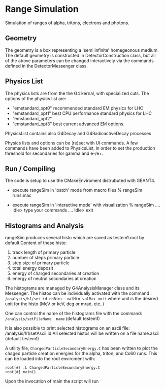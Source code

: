 Range Simulation
================

Simulation of ranges of alpha, tritons, electrons and photons.

Geometry
--------
The geometry is a box representing a 'semi infinite' homegeonous medium. The default geometry is constructed in DetectorConstruction class, but all of the above parameters can be changed interactively via the commands defined in the DetectorMessenger class.
 
Physics List
------------

The physics lists are from the the G4 kernal, with specialized cuts. The options of the physics list are:
   - "emstandard_opt0" recommended standard EM physics for LHC
   - "emstandard_opt1" best CPU performance standard physics for LHC
   - "emstandard_opt2"     
   - "emstandard_opt3" best current advanced EM options. 
  
  PhysicsList contains also G4Decay and G4RadioactiveDecay processes
             
  Physics lists and options can be (re)set with UI commands. A few commands have been added to PhysicsList, in order to set the production threshold for secondaries for gamma and e-/e+.
  
Run / Compiling
---------------
The code is setup to use the CMakeEnviroment distrubuted with GEANT4.
 
  - execute rangeSim in 'batch' mode from macro files
	% rangeSim   runs.mac
 		
  - execute rangeSim in 'interactive mode' with visualization
	% rangeSim
	....
	Idle> type your commands
	....
	Idle> exit
		
Histograms and Analysis
-----------------------
 
rangeSim produces several histo which are saved as testem1.root by default.Content of these histo:  

 1.  track length of primary particle
 2.  number of steps primary particle
 3.  step size of primary particle
 4.  total energy deposit
 5.  energy of charged secondaries at creation
 6.  energy of neutral secondaries at creation      
      
The histograms are managed by G4AnalysisManager class and its Messenger. The histos can be individually activated with the command :
   `/analysis/h1/set id nbBins  valMin valMax unit` 
where unit is the desired unit for the histo (MeV or keV, deg or mrad, etc..)
   
One can control the name of the histograms file with the command:
   `/analysis/setFileName  name`  (default testem1)
   
     
   It is also possible to print selected histograms on an ascii file:
   /analysis/h1/setAscii id
   All selected histos will be written on a file name.ascii  (default testem1)

A utility file, `ChargedParticleSecondaryEnergy.C` has been written to plot the chaged particle creation energies for the alpha, triton, and Co60 runs.  This can be loaded into the root enviroment with:
    
    root[#] .L ChargedParticleSecondaryEnergy.C
    root[#] main()

Upon the invocation of main the script will run
